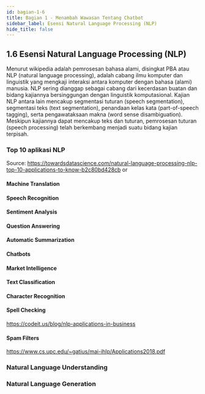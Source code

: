 ```yaml
---
id: bagian-1-6
title: Bagian 1 - Menambah Wawasan Tentang Chatbot
sidebar_label: Esensi Natural Language Processing (NLP)
hide_title: false
---
```

## 1.6 Esensi Natural Language Processing (NLP)

Menurut wikipedia adalah pemrosesan bahasa alami, disingkat PBA atau NLP (natural language processing), adalah cabang ilmu komputer dan linguistik yang mengkaji interaksi antara komputer dengan bahasa (alami) manusia. NLP sering dianggap sebagai cabang dari kecerdasan buatan dan bidang kajiannya bersinggungan dengan linguistik komputasional. Kajian NLP antara lain mencakup segmentasi tuturan (speech segmentation), segmentasi teks (text segmentation), penandaan kelas kata (part-of-speech tagging), serta pengawataksaan makna (word sense disambiguation). Meskipun kajiannya dapat mencakup teks dan tuturan, pemrosesan tuturan (speech processing) telah berkembang menjadi suatu bidang kajian terpisah.

### Top 10 aplikasi NLP

Source: https://towardsdatascience.com/natural-language-processing-nlp-top-10-applications-to-know-b2c80bd428cb or

#### Machine Translation

#### Speech Recognition

#### Sentiment Analysis

#### Question Answering

#### Automatic Summarization

#### Chatbots

#### Market Intelligence

#### Text Classification

#### Character Recognition

#### Spell Checking

https://codeit.us/blog/nlp-applications-in-business

#### Spam Filters

https://www.cs.upc.edu/~gatius/mai-ihlp/Applications2018.pdf

### Natural Language Understanding

 

### Natural Language Generation

